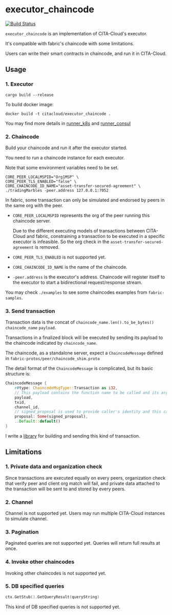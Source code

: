 # executor_chaincode

[![Build Status](https://travis-ci.org/cita-cloud/executor_chaincode.svg?branch=main)](https://travis-ci.org/cita-cloud/executor_chaincode)

`executor_chaincode` is an implementation of CITA-Cloud's executor. 

It's compatible with fabric's chaincode with some limitations.

Users can write their smart contracts in chaincode, and run it in CITA-Cloud. 

## Usage

### 1. Executor

```
cargo build --release
```

To build docker image:

```
docker build -t citacloud/executor_chaincode .
```

You may find more details in [runner_k8s](https://github.com/cita-cloud/runner_k8s) and [runner_consul](https://github.com/cita-cloud/runner_consul)

### 2. Chaincode

Build your chaincode and run it after the executor started.

You need to run a chaincode instance for each executor.

Note that some environment variables need to be set.
```
CORE_PEER_LOCALMSPID="Org1MSP" \
CORE_PEER_TLS_ENABLED="false" \
CORE_CHAINCODE_ID_NAME="asset-transfer-secured-agreement" \
./tradingMarbles -peer.address 127.0.0.1:7052
```
In fabric, some transaction can only be simulated and endorsed by peers in the same org with the peer.

* `CORE_PEER_LOCALMSPID` represents the org of the peer running this chaincode server.

    Due to the different executing models of transactions between CITA-Cloud and fabric, constraining a transaction to be executed in a specific executor is infeasible. So the org check in the `asset-transfer-secured-agreement` is removed.

* `CORE_PEER_TLS_ENABLED` is not supported yet.

* `CORE_CHAINCODE_ID_NAME` is the name of the chaincode.

* `-peer.address` is the executor's address. Chaincode will register itself to the executor to start a bidirectional request/response stream.

You may check `./examples` to see some chaincodes examples from `fabric-samples`.

### 3. Send transaction

Transaction data is the concat of `chaincode_name.len().to_be_bytes()` `chaincode_name` `payload`.

Transactions in a finalized block will be executed by sending its payload to the chaincode indicated by `chaincode_name`.

The chaincode, as a standalone server, expect a `ChaincodeMessage` defined in `fabric-protos/peer/chaincode_shim.proto`

The detail format of the `ChaincodeMessage` is complicated, but its basic structure is:

```rust
ChaincodeMessage {
    r#type: ChaincodeMsgType::Transaction as i32,
    // This payload contains the function name to be called and its args.
    payload,
    txid,
    channel_id,
    // signed_proposal is used to provide caller's identity and this call's private data.
    proposal: Some(signed_proposal),
    ..Default::default()
}
```

I write a [library](https://github.com/cita-cloud/chaincode_invoker) for building and sending this kind of transaction.

## Limitations

### 1. Private data and organization check

Since transactions are executed equally on every peers, 
organization check that verify peer and client org match will fail, 
and private data attached to the transaction will be sent to and stored by every peers.

### 2. Channel

Channel is not supported yet. Users may run multiple CITA-Cloud instances to simulate channel.

### 3. Pagination

Paginated queries are not supported yet. Queries will return full results at once.

### 4. Invoke other chaincodes

Invoking other chaincodes is not supported yet.

### 5. DB specified queries

```go
ctx.GetStub().GetQueryResult(queryString)
```
This kind of DB specified queries is not supported yet. 
